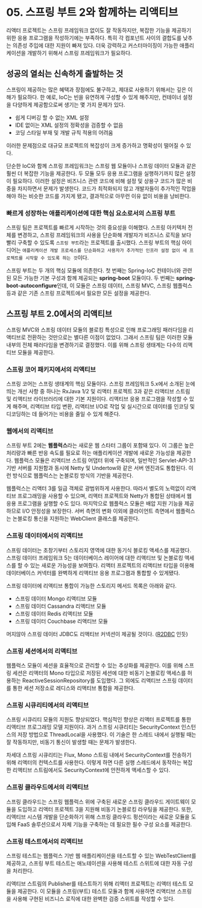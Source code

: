 # 05. 스프링 부트 2와 함께하는 리액티브

리액터 프로젝트는 스프링 프레임워크 없이도 잘 작동하지만, 복잡한 기능을 제공하기 위한 응용 프로그램을 작성하기에는 부족하다. 특히 각 컴포넌트 사이의 결합도를 낮추는 의존성 주입에 대한 지원이 빠져 있다. 더욱 강력하고 커스터마이징이 가능한 애플리케이션을 개발하기 위해서 스프링 프레임워크가 필요하다.

## 성공의 열쇠는 신속하게 출발하는 것

스프링이 제공하는 많은 혜택과 장점에도 불구하고, 제대로 사용하기 위해서는 깊은 이해가 필요하다. 한 예로, IoC는 빈을 유연하게 구성할 수 있게 해주지만, 컨테이너 설정을 다양하게 제공함으로써 생기는 몇 가지 문제가 있다. 

* 쉽게 디버깅 할 수 없는 XML 설정
* IDE 없이는 XML 설정의 정확성을 검증할 수 없음
* 코딩 스타일 부재 및 개발 규칙 적용의 어려움

이러한 문제점으로 대규모 프로젝트의 복잡성이 크게 증가하고 명확성이 떨어질 수 있다.

단순한 IoC와 함께 스프링 프레임워크는 스프링 웹 모듈이나 스프링 데이터 모듈과 같은 훨씬 더 복잡한 기능을 제공한다. 두 모듈 모두 응용 프로그램을 실행하기까지 많은 설정이 필요하다. 이러한 설정은 비즈니스 관련 코드에 비해 설정 및 상용구 코드가 많은 비중을 차지하면서 문제가 발생한다. 코드가 최적화되지 않고 개발자들이 추가적인 작업을 해야 하는 비슷한 코드를 가지게 됐고, 결과적으로 아무런 이유 없이 비용을 낭비한다.

### 빠르게 성장하는 애플리케이션에 대한 핵심 요소로서의 스프링 부트

스프링 팀은 프로젝트를 빠르게 시작하는 것의 중요성을 이해했다. 스프링 아키텍처 전체를 변경하고, 스프링 프레임워크의 사용을 단순화해 개발자가 비즈니스 로직을 보다 빨리 구축할 수 있도록 `스프링 부트`라는 프로젝트를 출시했다. 스프링 부트의 핵심 아이디어는 `애플리케이션 개발 프로세스를 단순화하고 사용자가 추가적인 인프라 설정 없이 새 프로젝트를 시작할 수 있도록 하는 것`이다.

스프링 부트는 두 개의 핵심 모듈에 의존한다. 첫 번째는 Spring-IoC 컨테이너와 관련된 모든 가능한 기본 구성과 함께 제공되는 **spring-boot** 모듈이다. 두 번째는 **spring-boot-autoconfigure**인데, 이 모듈은 스프링 데이터, 스프링 MVC, 스프링 웹플럭스 등과 같은 기존 스프링 프로젝트에서 필요한 모든 설정을 제공한다.

## 스프링 부트 2.0에서의 리액티브

스프링 MVC와 스프링 데이터 모듈의 블로킹 특성으로 인해 프로그래밍 패러다임을 리액티브로 전환하는 것만으로는 별다른 이점이 없었다. 그래서 스프링 팀은 이러한 모듈 내부의 전체 패러다임을 변경하기로 결정했다. 이를 위해 스프링 생태계는 다수의 리액티브 모듈을 제공한다.

### 스프링 코어 패키지에서의 리액티브

스프링 코어는 스프링 생태계의 핵심 모듈이다. 스프링 프레임워크 5.x에서 소개된 눈에 띄는 개선 사항 중 하나는 RxJava 1/2 및 리액터 프로젝트 3과 같은 리액티브 스트림 및 리액티브 라이브러리에 대한 기본 지원이다. 리액티브 응용 프로그램을 작성할 수 있게 해주며, 리액티브 타입 변환, 리액티브 I/O로 작업 및 실시간으로 데이터를 인코딩 및 디코딩하는 데 들어가는 비용을 줄일 수 있게 해준다.

### 웹에서의 리액티브

스프링 부트 2에는 **웹플럭스**라는 새로운 웹 스타터 그룹이 포함돼 있다. 이 그룹은 높은 처리량과 빠른 반응 속도를 필요로 하는 애플리케이션 개발에 새로운 가능성을 제공한다. 웹플럭스 모듈은 리액티브 스트림 어댑터 위에 구축되며, 일반적인 Servlet-API-3.1 기반 서버를 지원함과 동시에 Netty 및 Undertow와 같은 서버 엔진과도 통합된다. 이런 방식으로 웹플럭스는 논블로킹 방식의 기반을 제공한다.

웹플럭스는 리액터 3를 일급 객체로 광범위하게 사용한다. 따라서 별도의 노력없이 리액티브 프로그래밍을 사용할 수 있으며, 리액터 프로젝트와 Netty가 통합된 상태에서 웹 응용 프로그램을 실행할 수도 있다. 마지막으로 웹플럭스 모듈은 배압 지원 기능을 제공하므로 I/O 안정성을 보장한다. 서버 측면의 변화 이외에 클라이언트 측면에서 웹플럭스는 논블로킹 통신을 지원하는 WebClient 클래스를 제공한다.

### 스프링 데이터에서의 리액티브

스프링 데이터는 초창기부터 스토리지 영역에 대한 동기식 블로킹 액세스를 제공했다. 스프링 데이터 프레임워크 5는 데이터베이스 레이어에 대한 리액티브 및 논블로킹 액세스를 할 수 있는 새로운 가능성을 보여줬다. 리액터 프로젝트의 리액티브 타입을 이용해 데이터베이스 커넥터를 완벽하게 리액티브 응용 프로그램과 통합할 수 있게됐다.

스프링 데이터에 리액티브 통합이 가능한 스토리지 메서드 목록은 아래와 같다.

* 스프링 데이터 Mongo 리액티브 모듈
* 스프링 데이터 Cassandra 리액티브 모듈
* 스프링 데이터 Redis 리액티브 모듈
* 스프링 데이터 Couchbase 리액티브 모듈

머지않아 스프링 데이터 JDBC도 리액티브 커넥션이 제공될 것이다. \([R2DBC](https://spring.io/projects/spring-data-r2dbc) 인듯\)

### 스프링 세션에서의 리액티브

웹플럭스 모듈이 세션을 효율적으로 관리할 수 있는 추상화를 제공한다. 이를 위해 스프링 세션은 리액터의 Mono 타입으로 저장된 세션에 대한 비동기 논블로킹 액세스를 허용하는 ReactiveSessionRepository를 도입했다. 그 외에도 리액티브 스프링 데이터를 통한 세션 저장소로 레디스와 리액티브 통합을 제공한다.

### 스프링 시큐리티에서의 리액티브

스프링 시큐리티 모듈의 지원도 향상되었다. 핵심적인 향상은 리액터 프로젝트를 통한 리액티브 프로그래밍 모델 지원이다. 과거 스프링 시큐리티는 SecurityContext 인스턴스의 저장 방법으로 ThreadLocal을 사용했다. 이 기술은 한 스레드 내에서 실행될 때는 잘 작동하지만, 비동기 통신이 발생할 때는 문제가 발생한다. 

차세대 스프링 시큐리티는 Flux, Mono 스트림 내에서 SecurityContext를 전송하기 위해 리액터의 컨텍스트를 사용한다. 이렇게 하면 다른 실행 스레드에서 동작하는 복잡한 리액티브 스트림에서도 SecurityContext에 안전하게 액세스할 수 있다.

### 스프링 클라우드에서의 리액티브

스프링 클라우드는 스프링 웹플럭스 위에 구축된 새로운 스프링 클라우드 게이트웨이 모듈을 도입하고 리액터 프로젝트 3을 지원해 비동기 논블로킹 라우팅을 제공한다. 또한, 리액티브 시스템 개발을 단순화하기 위해 스프링 클라우드 펑션이라는 새로운 모듈을 도입해 FaaS 솔루션으로서 자체 기능을 구축하는 데 필요한 필수 구성 요소를 제공한다.

### 스프링 테스트에서의 리액티브

스프링 테스트는 웹플럭스 기반 웹 애플리케이션을 테스트할 수 있는 WebTestClient를 제공하고, 스프링 부트 테스트는 애노테이션을 사용해 테스트 스위트에 대한 자동 구성을 처리한다. 

리액티브 스트림의 Publisher를 테스트하기 위해 리액터 프로젝트는 리액터 테스트 모듈을 제공한다. 이 모듈을 스프링\(부트\) 테스트 모듈과 함께 사용하면 리액티브 스프링을 사용해 구현된 비즈니스 로직에 대한 완벽한 검증 스위트를 작성할 수 있다.

